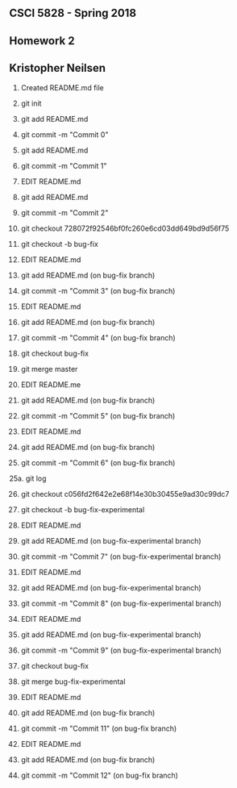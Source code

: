 ## CSCI 5828 - Spring 2018

## Homework 2

## Kristopher Neilsen
 
 
1. Created README.md file <br> 

2. git init <br>

3. git add README.md <br>

4. git commit -m "Commit 0" <br>

5. git add README.md <br>

6. git commit -m "Commit 1" <br>

7. EDIT README.md <br>

8. git add README.md <br>

9. git commit -m "Commit 2" <br>

10. git checkout 728072f92546bf0fc260e6cd03dd649bd9d56f75 <br>

11. git checkout -b bug-fix <br>

12. EDIT README.md <br>

13. git add README.md (on bug-fix branch) <br>

14. git commit -m "Commit 3" (on bug-fix branch) <br>

15. EDIT README.md <br>

16. git add README.md (on bug-fix branch) <br>

17. git commit -m "Commit 4" (on bug-fix branch) <br>

18. git checkout bug-fix <br>

19. git merge master <br>

20. EDIT README.me <br>

21. git add README.md (on bug-fix branch) <br>

22. git commit -m "Commit 5" (on bug-fix branch) <br>

23. EDIT README.md <br>

24. git add README.md (on bug-fix branch) <br>

25. git commit -m "Commit 6" (on bug-fix branch) <br>

25a. git log <br>

26. git checkout c056fd2f642e2e68f14e30b30455e9ad30c99dc7 <br>

27. git checkout -b bug-fix-experimental <br>

28. EDIT README.md <br>

29. git add README.md (on bug-fix-experimental branch) <br>

30. git commit -m "Commit 7" (on bug-fix-experimental branch) <br> 

31. EDIT README.md <br>

32. git add README.md (on bug-fix-experimental branch) <br>

33. git commit -m "Commit 8" (on bug-fix-experimental branch) <br>

34. EDIT README.md <br>

35. git add README.md (on bug-fix-experimental branch) <br>

36. git commit -m "Commit 9" (on bug-fix-experimental branch) <br>

42. git checkout bug-fix <br>

43. git merge bug-fix-experimental <br>

44. EDIT README.md <br>

45. git add README.md (on bug-fix branch) <br>

46. git commit -m "Commit 11" (on bug-fix branch) <br>

47. EDIT README.md <br>

48. git add README.md (on bug-fix branch) <br>

49. git commit -m "Commit 12" (on bug-fix branch) <br>


